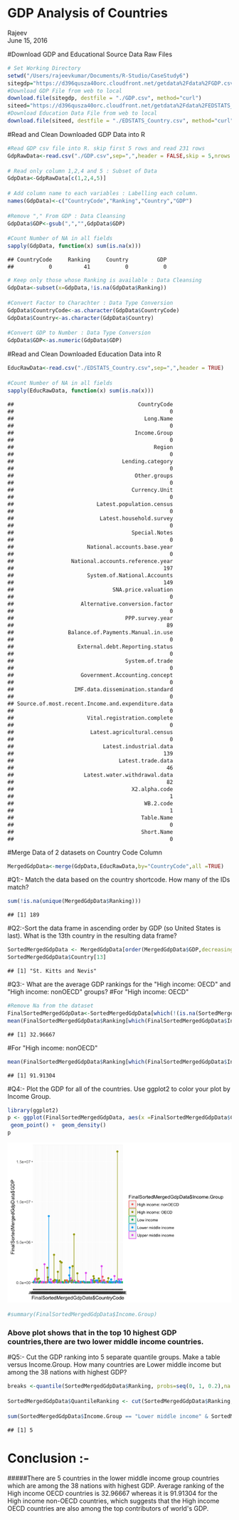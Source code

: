 # GDP Analysis of Countries
Rajeev  
June 15, 2016  


#Download GDP and Educational Source Data Raw Files 


```r
# Set Working Directory
setwd("/Users/rajeevkumar/Documents/R-Studio/CaseStudy6")
sitegdp="https://d396qusza40orc.cloudfront.net/getdata%2Fdata%2FGDP.csv"
#Download GDP File from web to local
download.file(sitegdp, destfile = "./GDP.csv", method="curl")
siteed="https://d396qusza40orc.cloudfront.net/getdata%2Fdata%2FEDSTATS_Country.csv"
#Download Education Data File from web to local
download.file(siteed, destfile = "./EDSTATS_Country.csv", method="curl")
```

#Read and Clean Downloaded GDP Data into R

```r
#Read GDP csv file into R. skip first 5 rows and read 231 rows
GdpRawData<-read.csv("./GDP.csv",sep=",",header = FALSE,skip = 5,nrows = 231)

# Read only column 1,2,4 and 5 : Subset of Data
GdpData<-GdpRawData[c(1,2,4,5)]

# Add column name to each variables : Labelling each column.
names(GdpData)<-c("CountryCode","Ranking","Country","GDP")

#Remove "," From GDP : Data Cleansing
GdpData$GDP<-gsub(",","",GdpData$GDP)

#Count Number of NA in all fields
sapply(GdpData, function(x) sum(is.na(x)))
```

```
## CountryCode     Ranking     Country         GDP 
##           0          41           0           0
```

```r
# Keep only those whose Ranking is available : Data Cleansing
GdpData<-subset(x=GdpData,!is.na(GdpData$Ranking))

#Convert Factor to Charachter : Data Type Conversion
GdpData$CountryCode<-as.character(GdpData$CountryCode)
GdpData$Country<-as.character(GdpData$Country)

#Convert GDP to Number : Data Type Conversion
GdpData$GDP<-as.numeric(GdpData$GDP)
```

#Read and Clean Downloaded Education Data into R

```r
EducRawData<-read.csv("./EDSTATS_Country.csv",sep=",",header = TRUE)

#Count Number of NA in all fields
sapply(EducRawData, function(x) sum(is.na(x)))
```

```
##                                       CountryCode 
##                                                 0 
##                                         Long.Name 
##                                                 0 
##                                      Income.Group 
##                                                 0 
##                                            Region 
##                                                 0 
##                                  Lending.category 
##                                                 0 
##                                      Other.groups 
##                                                 0 
##                                     Currency.Unit 
##                                                 0 
##                          Latest.population.census 
##                                                 0 
##                           Latest.household.survey 
##                                                 0 
##                                     Special.Notes 
##                                                 0 
##                       National.accounts.base.year 
##                                                 0 
##                  National.accounts.reference.year 
##                                               197 
##                       System.of.National.Accounts 
##                                               149 
##                               SNA.price.valuation 
##                                                 0 
##                     Alternative.conversion.factor 
##                                                 0 
##                                   PPP.survey.year 
##                                                89 
##                 Balance.of.Payments.Manual.in.use 
##                                                 0 
##                    External.debt.Reporting.status 
##                                                 0 
##                                   System.of.trade 
##                                                 0 
##                     Government.Accounting.concept 
##                                                 0 
##                   IMF.data.dissemination.standard 
##                                                 0 
## Source.of.most.recent.Income.and.expenditure.data 
##                                                 0 
##                       Vital.registration.complete 
##                                                 0 
##                        Latest.agricultural.census 
##                                                 0 
##                            Latest.industrial.data 
##                                               139 
##                                 Latest.trade.data 
##                                                46 
##                      Latest.water.withdrawal.data 
##                                                82 
##                                     X2.alpha.code 
##                                                 1 
##                                         WB.2.code 
##                                                 1 
##                                        Table.Name 
##                                                 0 
##                                        Short.Name 
##                                                 0
```

#Merge Data of 2 datasets on Country Code Column

```r
MergedGdpData<-merge(GdpData,EducRawData,by="CountryCode",all =TRUE)
```

#Q1:- Match the data based on the country shortcode. How many of the IDs match? 

```r
sum(!is.na(unique(MergedGdpData$Ranking)))
```

```
## [1] 189
```

#Q2:-Sort the data frame in ascending order by GDP  (so United States is last). What is the 13th country in the resulting data frame?

```r
SortedMergedGdpData <- MergedGdpData[order(MergedGdpData$GDP,decreasing = FALSE),]
SortedMergedGdpData$Country[13]
```

```
## [1] "St. Kitts and Nevis"
```

#Q3:- What are the average GDP rankings for the "High income: OECD" and "High income: nonOECD" groups? 
#For "High income: OECD"

```r
#Remove Na from the dataset
FinalSortedMergedGdpData<-SortedMergedGdpData[which(!(is.na(SortedMergedGdpData$Ranking) | is.na(SortedMergedGdpData$Income.Group))),]
mean(FinalSortedMergedGdpData$Ranking[which(FinalSortedMergedGdpData$Income.Group=="High income: OECD")])
```

```
## [1] 32.96667
```

#For "High income: nonOECD"

```r
mean(FinalSortedMergedGdpData$Ranking[which(FinalSortedMergedGdpData$Income.Group=="High income: nonOECD" )])
```

```
## [1] 91.91304
```
#Q4:- Plot the GDP for all of the countries. Use ggplot2 to color your plot by Income Group.


```r
library(ggplot2)
p <- ggplot(FinalSortedMergedGdpData, aes(x =FinalSortedMergedGdpData$CountryCode , y =FinalSortedMergedGdpData$GDP ,color=FinalSortedMergedGdpData$Income.Group)) + 
 geom_point() +  geom_density()
p
```

![](Case-Study-Unit-6_files/figure-html/unnamed-chunk-9-1.png)<!-- -->

```r
#summary(FinalSortedMergedGdpData$Income.Group)
```

### Above plot shows that in the top 10 highest GDP countries,there are two lower middle income countries.

#Q5:- Cut the GDP ranking into 5 separate quantile groups. Make a table versus Income.Group. How many countries are Lower middle income but among the 38 nations with highest GDP?


```r
breaks <-quantile(SortedMergedGdpData$Ranking, probs=seq(0, 1, 0.2),na.rm=TRUE)

SortedMergedGdpData$QuantileRanking <- cut(SortedMergedGdpData$Ranking,breaks=breaks,labels=c("high", "medium high", "medium","medium low", "low"),include.lowest=TRUE)

sum(SortedMergedGdpData$Income.Group == "Lower middle income" & SortedMergedGdpData$QuantileRanking =="high" & !is.na(SortedMergedGdpData$QuantileRanking))
```

```
## [1] 5
```
# Conclusion :- 
#####There are 5 countries in the lower middle income group countries which are among the 38 nations with highest GDP. Average ranking of the High income OECD countries is 32.96667 whereas it is 91.91304 for the High income non-OECD countries, which suggests that the High income OECD countries are also among the top contributors of world's GDP.



